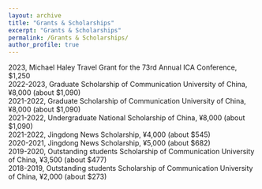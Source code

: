 ```yaml
---
layout: archive
title: "Grants & Scholarships"
excerpt: "Grants & Scholarships"
permalink: /Grants & Scholarships/
author_profile: true
---
```


2023, Michael Haley Travel Grant for the 73rd Annual ICA Conference, $1,250  
2022-2023, Graduate Scholarship of Communication University of China, ¥8,000 (about $1,090)  
2021-2022, Graduate Scholarship of Communication University of China, ¥8,000 (about $1,090)  
2021-2022, Undergraduate National Scholarship of China, ¥8,000 (about $1,090)  
2021-2022, Jingdong News Scholarship, ¥4,000 (about $545)  
2020-2021, Jingdong News Scholarship, ¥5,000 (about $682)  
2019-2020, Outstanding students Scholarship of Communication University of China, ¥3,500 (about $477)  
2018-2019, Outstanding students Scholarship of Communication University of China, ¥2,000 (about $273)  
